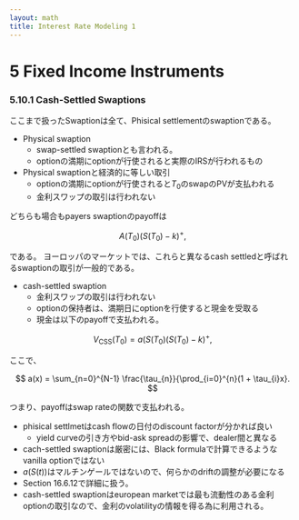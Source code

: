 ```yaml
---
layout: math
title: Interest Rate Modeling 1
---
```


# 5 Fixed Income Instruments

### 5.10.1 Cash-Settled Swaptions
ここまで扱ったSwaptionは全て、Phisical settlementのswaptionである。

* Physical swaption
    * swap-settled swaptionとも言われる。
    * optionの満期にoptionが行使されると実際のIRSが行われるもの
* Physical swaptionと経済的に等しい取引
    * optionの満期にoptionが行使されると$T_{0}$のswapのPVが支払われる
    * 金利スワップの取引は行われない

どちらも場合もpayers swaptionのpayoffは

$$
\begin{equation}
    A(T_{0}) (S(T_{0}) - k)^{+},
    \label{chap5_15_payoff_physical_settled_swaption}
\end{equation}
$$

である。
ヨーロッパのマーケットでは、これらと異なるcash settledと呼ばれるswaptionの取引が一般的である。

* cash-settled swaption
    * 金利スワップの取引は行われない
    * optionの保持者は、満期日にoptionを行使すると現金を受取る
    * 現金は以下のpayoffで支払われる。

$$
    V_{\mathrm{CSS}}(T_{0})
        = a(S(T_{0}) (S(T_{0}) - k)^{+},
$$

ここで、

$$
    a(x)
        = \sum_{n=0}^{N-1} \frac{\tau_{n}}{\prod_{i=0}^{n}(1 + \tau_{i}x}.
$$

つまり、payoffはswap rateの関数で支払われる。

* phisical settlmetはcash flowの日付のdiscount factorが分かれば良い
    * yield curveの引き方やbid-ask spreadの影響で、dealer間と異なる 
* cach-settled swaptionは厳密には、Black formulaで計算できるようなvanilla optionではない
* $a(S(t))$はマルチンゲールではないので、何らかのdriftの調整が必要になる
* Section 16.6.12で詳細に扱う。
* cash-settled swaptionはeuropean marketでは最も流動性のある金利optionの取引なので、金利のvolatilityの情報を得る為に利用される。



